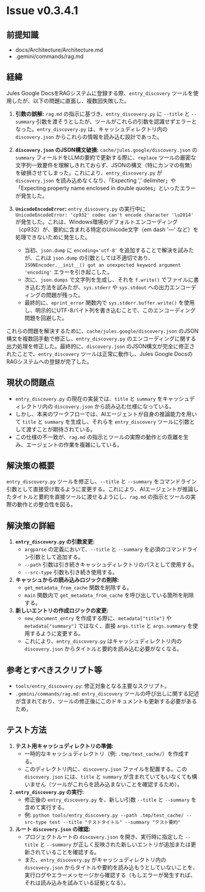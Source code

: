 # Issue v0.3.4.1

## 前提知識
- docs/Architecture/Architecture.md
- .gemini/commands/rag.md

## 経緯
Jules Google DocsをRAGシステムに登録する際、`entry_discovery` ツールを使用したが、以下の問題に直面し、複数回失敗した。

1.  **引数の誤解:**
    `rag.md` の指示に基づき、`entry_discovery.py` に `--title` と `--summary` 引数を渡そうとしたが、ツールがこれらの引数を認識せずエラーとなった。`entry_discovery.py` は、キャッシュディレクトリ内の `discovery.json` からこれらの情報を読み込む設計であった。

2.  **`discovery.json` のJSON構文破損:**
    `cache/jules.google/discovery.json` の `summary` フィールドをLLMの要約で更新する際に、`replace` ツールの厳密な文字列一致要件を理解しきれておらず、JSONの構文（特にカンマの有無）を破損させてしまった。これにより、`entry_discovery.py` が `discovery.json` を読み込めなくなり、「Expecting ',' delimiter」や「Expecting property name enclosed in double quotes」といったエラーが発生した。

3.  **`UnicodeEncodeError`:**
    `entry_discovery.py` の実行中に `UnicodeEncodeError: 'cp932' codec can't encode character '\u2014'` が発生した。これは、Windows環境のデフォルトエンコーディング（cp932）が、要約に含まれる特定のUnicode文字（em dash '—' など）を処理できないために発生した。
    *   当初、`json.dump` に `encoding='utf-8'` を追加することで解決を試みたが、これは `json.dump` の引数としては不適切であり、`JSONEncoder.__init__() got an unexpected keyword argument 'encoding'` エラーを引き起こした。
    *   次に、`json.dumps` で文字列を生成し、それを `f.write()` でファイルに書き込む方法を試みたが、`sys.stderr` や `sys.stdout` への出力エンコーディングの問題が残った。
    *   最終的に、`eprint_error` 関数内で `sys.stderr.buffer.write()` を使用し、明示的にUTF-8バイト列を書き込むことで、このエンコーディング問題を回避した。

これらの問題を解決するために、`cache/jules.google/discovery.json` のJSON構文を複数回手動で修正し、`entry_discovery.py` のエンコーディングに関する出力処理を修正した。最終的に、`discovery.json` のJSON構文が完全に修正されたことで、`entry_discovery` ツールは正常に動作し、Jules Google DocsのRAGシステムへの登録が完了した。

## 現状の問題点
- `entry_discovery.py` の現在の実装では、`title` と `summary` をキャッシュディレクトリ内の `discovery.json` から読み込む仕様になっている。
- しかし、本来のワークフローでは、AIエージェントが自身の推論能力を用いて `title` と `summary` を生成し、それらを `entry_discovery` ツールに引数として渡すことが期待されている。
- この仕様の不一致が、`rag.md` の指示とツールの実際の動作との乖離を生み、エージェントの作業を複雑にしている。

## 解決策の概要
`entry_discovery.py` ツールを修正し、`--title` と `--summary` をコマンドライン引数として直接受け取るように変更する。これにより、AIエージェントが推論したタイトルと要約を直接ツールに渡せるようにし、`rag.md` の指示とツールの実際の動作との整合性を図る。

## 解決策の詳細
1.  **`entry_discovery.py` の引数変更:**
    *   `argparse` の定義において、`--title` と `--summary` を必須のコマンドライン引数として追加する。
    *   `--path` 引数は引き続きキャッシュディレクトリのパスとして使用する。
    *   `--src-type` 引数も引き続き使用する。
2.  **キャッシュからの読み込みロジックの削除:**
    *   `get_metadata_from_cache` 関数を削除する。
    *   `main` 関数内で `get_metadata_from_cache` を呼び出している箇所を削除する。
3.  **新しいエントリの作成ロジックの変更:**
    *   `new_document_entry` を作成する際に、`metadata["title"]` や `metadata["summary"]` ではなく、直接 `args.title` と `args.summary` を使用するように変更する。
    *   これにより、`entry_discovery.py` はキャッシュディレクトリ内の `discovery.json` からタイトルと要約を読み込む必要がなくなる。

## 参考とすべきスクリプト等
*   `tools/entry_discovery.py`: 修正対象となる主要なスクリプト。
*   `.gemini/commands/rag.md`: `entry_discovery` ツールの呼び出しに関する記述が含まれており、ツールの修正後にこのドキュメントも更新する必要があるため。

## テスト方法
1.  **テスト用キャッシュディレクトリの準備:**
    *   一時的なキャッシュディレクトリ（例: `.tmp/test_cache/`）を作成する。
    *   このディレクトリ内に、`discovery.json` ファイルを配置する。この `discovery.json` には、`title` と `summary` が含まれていてもいなくても構いません（ツールがこれらを読み込まないことを確認するため）。
2.  **`entry_discovery.py` の実行:**
    *   修正後の `entry_discovery.py` を、新しい引数 `--title` と `--summary` を含めて実行する。
    *   例: `python tools/entry_discovery.py --path .tmp/test_cache/ --src-type test --title "テストタイトル" --summary "テスト要約"`
3.  **ルート `discovery.json` の確認:**
    *   プロジェクトルートの `discovery.json` を開き、実行時に指定した `--title` と `--summary` が正しく反映された新しいエントリが追加または更新されていることを確認する。
    *   また、`entry_discovery.py` がキャッシュディレクトリ内の `discovery.json` からタイトルや要約を読み込もうとしていないことを、実行ログやエラーメッセージから確認する（もしエラーが発生すれば、それは読み込みを試みている証拠となる）。
